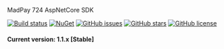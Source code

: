 ﻿MadPay 724 AspNetCore SDK

[![Build status](https://img.shields.io/appveyor/ci/MadPay-724/imageresizer-aspnetcore.svg)](https://ci.appveyor.com/project/keyone2693/madpay724.aspnetcore.gateway)
[![NuGet](https://img.shields.io/nuget/v/MadPay724.AspNetCore.GateWay.svg)](https://www.nuget.org/packages/MadPay724.AspNetCore.GateWay/)
[![GitHub issues](https://img.shields.io/github/issues/MadPay-724/MadPay724.AspNetCore.GateWay.svg?maxAge=25920?style=plastic)](https://github.com/MadPay-724/MadPay724.AspNetCore.GateWay/issues)
[![GitHub stars](https://img.shields.io/github/stars/MadPay-724/MadPay724.AspNetCore.GateWay.svg?maxAge=25920?style=plastic)](https://github.com/MadPay-724/MadPay724.AspNetCore.GateWay/stargazers)
[![GitHub license](https://img.shields.io/github/license/MadPay-724/MadPay724.AspNetCore.GateWay.svg?maxAge=25920?style=plastic)](https://github.com/MadPay-724/MadPay724.AspNetCore.GateWay/blob/master/LICENSE)

#### Current version: 1.1.x [Stable]




